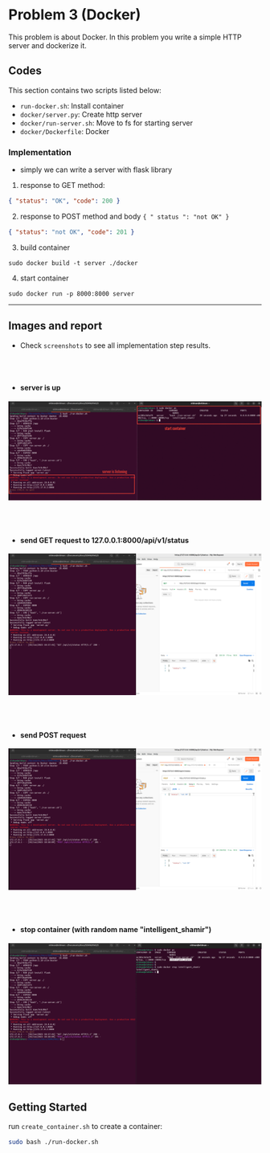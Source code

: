 # Problem 3 (Docker)

This problem is about Docker. In this problem you write a simple HTTP server and dockerize it.

## Codes

This section contains two scripts listed below:
- `run-docker.sh`: Install container
- `docker/server.py`: Create http server
- `docker/run-server.sh`: Move to fs for starting server
- `docker/Dockerfile`: Docker 

### Implementation

* simply we can write a server with flask library

1. response to GET method:
```json
{ "status": "OK", "code": 200 }
```

2. response to POST method and body ``{ " status ": "not OK" }``
```json
{ "status": "not OK", "code": 201 }
```

3. build container
```
sudo docker build -t server ./docker
```

4. start container
```
sudo docker run -p 8000:8000 server
```

___

## Images and report

* Check `screenshots` to see all implementation step results.

<br>
</br>

- #### server is up

![Image 1](./screenshots/01-start-container.gif)

<br>
</br>

- #### send GET request to 127.0.0.1:8000/api/v1/status
![Image 2](./screenshots/02-get-req.png)

<br>
</br>

- #### send POST request
![Image 3](./screenshots/03-post-req.png)


<br>
</br>

- #### stop container (with random name "intelligent_shamir")
![Image 4](./screenshots/04-stop-container.png)



## Getting Started

run `create_container.sh` to create a container:
```bash
sudo bash ./run-docker.sh
```